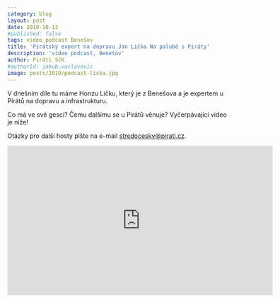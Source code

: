 ```yaml
---
category: blog
layout: post
date: 2019-10-13
#published: false
tags: video_podcast Benešov
title: 'Pirátský expert na dopravu Jan Lička Na palubě s Piráty'
description: 'video podcast, Benešov'
author: Piráti SčK
#authorId: jakub.vaclavovic
image: posts/2019/podcast-licka.jpg
---
```


V dnešním díle tu máme Honzu Ličku, který je z Benešova a je expertem u Pirátů na dopravu a infrastrukturu.

Co má ve své gesci? Čemu dalšímu se u Pirátů věnuje? Vyčerpávající video je níže!

Otázky pro další hosty pište na e-mail stredocesky@pirati.cz.

<iframe width="600" height="338" src="https://www.youtube.com/embed/DYSI--cY7xE" frameborder="0" allow="accelerometer; autoplay; encrypted-media; gyroscope; picture-in-picture" allowfullscreen></iframe>
